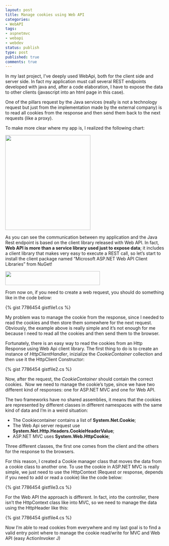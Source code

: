```yaml
---
layout: post
title: Manage cookies using Web API
categories:
- WebAPI
tags:
- aspnetmvc
- webapi
- webdev
status: publish
type: post
published: true
comments: true
---
```

In my last project, I’ve deeply used WebApi, both for the client side and server side. In fact my application must call several REST endpoints developed with java and, after a code elaboration, I have to expose the data to other clients (javascript into an html page in this case).

One of the pillars request by the Java services (really is not a technology request but just from the implementation made by the external company) is to read all cookies from the response and then send them back to the next requests (like a proxy).

To make more clear where my app is, I realized the following chart:

<a href="http://tostring.it/wp-content/uploads/2012/12/webapi-chart.png"><img class="aligncenter size-medium wp-image-757" title="webapi chart" alt="" src="http://tostring.it/wp-content/uploads/2012/12/webapi-chart-270x300.png" width="270" height="300" /></a>

As you can see the communication between my application and the Java Rest endpoint is based on the client library released with Web API.
In fact,<strong> Web API is more than a service library used just to expose data</strong>; it includes a client library that makes very easy to execute a REST call, so let’s start to install the client package named “Microsoft ASP.NET Web API Client Libraries” from NuGet!

<a href="http://tostring.it/wp-content/uploads/2012/12/webpi-nuget.png"><img class="aligncenter size-medium wp-image-758" title="webpi nuget" alt="" src="http://tostring.it/wp-content/uploads/2012/12/webpi-nuget-300x44.png" width="300" height="44" /></a>

From now on, if you need to create a web request, you should do something like in the code below:

{% gist 7786454 gistfile1.cs %}

My problem was to manage the cookie from the response, since I needed to read the cookies and then store them somewhere for the next request.
Obviously, the example above is really simple and it’s not enough for me because I need to read all the cookies and then send them to the browser.

Fortunately, there is an easy way to read the cookies from an Http Response using Web Api client library.
The first thing to do is to create an instance of <em>HttpClientHandler</em>, inizialize the<em> CookieContainer</em> collection and then use it the HttpClient Constructor:

{% gist 7786454 gistfile2.cs %}

Now, after the request, the <em>CookieContainer</em> should contain the correct cookies.  Now we need to manage the cookie’s type, since we have two different kind of responses: one for ASP.NET MVC and one for Web API.

The two frameworks have no shared assemblies, it means that the cookies are represented by different classes in different namespaces with the same kind of data and I’m in a weird situation:
<ul>
	<li>The Cookiecontainer contains a list of <strong>System.Net.Cookie</strong>;</li>
	<li>The Web Api server request use <strong>System.Net.Http.Headers.CookieHeaderValue</strong>;</li>
	<li>ASP.NET MVC uses <strong>System.Web.HttpCookie</strong>;</li>
</ul>
Three different classes, the first one comes from the client and the others for the response to the browsers.

For this reason, I created a Cookie manager class that moves the data from a cookie class to another one.
To use the cookie in ASP.NET MVC is really simple, we just need to use the HttpContext (Request or response, depends if you need to add or read a cookie) like the code below:

{% gist 7786454 gistfile3.cs %}

For the Web API the approach is different. In fact, into the controller, there isn’t the HttpContext class like into MVC, so we need to manage the data using the HttpHeader like this:

{% gist 7786454 gistfile4.cs %}

Now I’m able to read cookies from everywhere and my last goal is to find a valid entry point where to manage the cookie read/write for MVC and Web API (easy ActionInvoker J)
